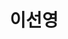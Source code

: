 ---
layout: hubs
key: Q56606161
title: 이선영
name: 이선영
image: 
description: 호암 문일평의 외손녀
score: 0.00023027038026743495
degree: 6
---
